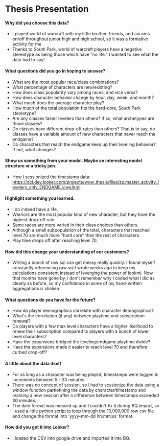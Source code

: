 # Thesis Presentation

#### Why did you choose this data?
- I played world of warcraft with my little brother, friends, and cousins on/off throughout junior high and high school, so it was a formative activity for me.
- Thanks to South Park, world of warcraft players have a negative stereotype as being those which have "no life."  I wanted to see what the data had to say!

#### What questions did you go in hoping to answer?
- What are the most popular race/class combinations?
- What percentage of characters are new/existing?
- How does class popularity vary among races, and vice versa?
- How does character behavior change by hour, day, week, and month?
- What much does the average character play?
- How much of the total population fits the hard-core, South Park stereotype?
- Are any classes faster levelers than others? If so, what archetypes are those classes?
- Do classes have different drop-off rates than others? That is to say, do classes have a variable amount of new characters that never reach the endgame?
- Do characters that reach the endgame keep up their leveling behavior? If not, what changes?

#### Show us something from your model. Maybe an interesting model structure or a tricky join.
- How I sessionized the timestamp data: https://dcl.dev.looker.com/projects/wow_thesis/files/zz.master_activity_levelers_only_ENDGAME.view.lkml

#### Highlight something you learned.
- I do indeed have a life.
- Warriors are the most popular kind of new character, but they have the highest drop-off rate.
- Same races are more varied in their class choices than others.
- Although a small subpopulation of the total, characters that reached level 70 are much more "hard core" than the rest of characters.
- Play time drops off after reaching level 70.

#### How did this change your understanding of our customers?
- Writing a bunch of raw sql can get messy really quickly.  I found myself constantly referencing raw sql I wrote weeks ago to keep my calculations consistent instead of leverging the power of lookml.  Now that months have gone by, I don't remember why I coded what I did as clearly as before, so my confidence in some of my hand-written aggregations is shaken.

#### What questions do you have for the future?
- How do player demographics correlate with character demographics?
- What's the correlation (if any) between playtime and subscription renewal?
- Do players with a few max level characters have a higher likelihood to renew their subscription compared to players with a bunch of lower level characters?
- Have the expansions bridged the leveling/endgame playtime divide?
- Have the expansions made it easier to reach level 70 and therefore curbed drop-off?


#### A little about the data itself
- For as long as a character was being played, timestamps were logged in increments between 5 - 30 minutes.
- There was no concept of session, so I had to sessionize the data using a window function partiotining the data by character/timestamp and marking a new session after a difference between timestamps exceeded 30 minutes.
- The date format was messed up and I couldn't fix it during BQ import, so I used a little python script to loop through the 10,000,000 row csv file and change the format into 'yyyy-mm-dd hh:mm:ss' format.

#### How did you get it into Looker?
- I loaded the CSV into google drive and imported it into BQ.
